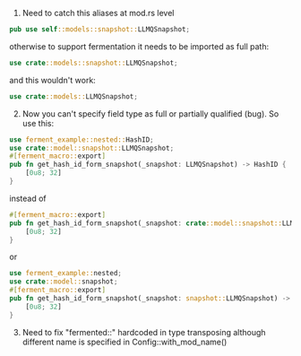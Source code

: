 1. Need to catch this aliases at mod.rs level
```rust
pub use self::models::snapshot::LLMQSnapshot;
```
otherwise to support fermentation it needs to be imported as full path:
```rust
use crate::models::snapshot::LLMQSnapshot;
```
and this wouldn't work:
```rust
use crate::models::LLMQSnapshot;
```
2. Now you can't specify field type as full or partially qualified (bug). So use this:
```rust
use ferment_example::nested::HashID;
use crate::model::snapshot::LLMQSnapshot;
#[ferment_macro::export]
pub fn get_hash_id_form_snapshot(_snapshot: LLMQSnapshot) -> HashID {
    [0u8; 32]
}
```
instead of
```rust
#[ferment_macro::export]
pub fn get_hash_id_form_snapshot(_snapshot: crate::model::snapshot::LLMQSnapshot) -> ferment_example::nested::HashID {
    [0u8; 32]
}
```
or
```rust
use ferment_example::nested;
use crate::model::snapshot;
#[ferment_macro::export]
pub fn get_hash_id_form_snapshot(_snapshot: snapshot::LLMQSnapshot) -> nested::HashID {
    [0u8; 32]
}
```
3. Need to fix "fermented::" hardcoded in type transposing although different name is specified in Config::with_mod_name()